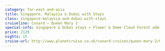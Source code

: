 ```yaml
---
category: far-east-and-asia
title: Singapore, Malaysia & Dubai with Stays
class: singapore-malaysia-and-dubai-with-stays
cruiseline: Cunard – Queen Mary 2
special-info: Singapore & Dubai stays + Flower & Dome Cloud Forest admission & More
price: 2129
nights: 15
cruise-url: http://www.planetcruise.co.uk/cunard-cruises/queen-mary-2/05-April-2017/106022?utm_medium=referral&utm_source=secret-escapes&utm_campaign=website
---
```

